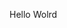 Hello Wolrd








































































































































































































































































































































































































































































































































































































































































































































































































































































































































































































































































































































































































































































































































































































































































































































































































































































































































































































































































































































































































































































































































































































































































































































































































































































































































































































































































































































































































































































































































































































































































































































































































































































































































































































































































































































































































































































































































































































































































































































































































































































































































































































































































































































































































































































































































































































































































































































































































































































































































































































































































































































































































































































